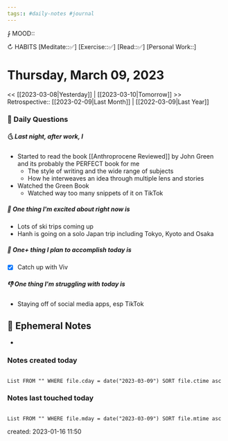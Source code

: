 ```yaml
---
tags:: #daily-notes #journal
---
```


⨑ MOOD::

↻ HABITS
[Meditate::✅]
[Exercise::✅]
[Read::✅]
[Personal Work::]

# Thursday, March 09, 2023

<< [[2023-03-08|Yesterday]] | [[2023-03-10|Tomorrow]] >>
Retrospective:: [[2023-02-09|Last Month]] | [[2022-03-09|Last Year]]

### 📅 Daily Questions

##### 🌜 Last night, after work, I

- Started to read the book [[Anthroprocene Reviewed]] by John Green and its probably the PERFECT book for me
	- The style of writing and the wide range of subjects
	- How he interweaves an idea through multiple lens and stories
- Watched the Green Book
	- Watched way too many snippets of it on TikTok

##### 🙌 One thing I'm excited about right now is

- Lots of ski trips coming up
- Hanh is going on a solo Japan trip including Tokyo, Kyoto and Osaka

##### 🚀 One+ thing I plan to accomplish today is

- [x] Catch up with Viv

##### 👎 One thing I'm struggling with today is

- Staying off of social media apps, esp TikTok

## 📝 Ephemeral Notes

- 

### Notes created today

```dataview

List FROM "" WHERE file.cday = date("2023-03-09") SORT file.ctime asc

```

### Notes last touched today

```dataview

List FROM "" WHERE file.mday = date("2023-03-09") SORT file.mtime asc

```

created: 2023-01-16 11:50
